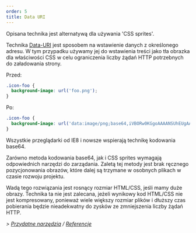```yaml
---
order: 5
title: Data URI
---
```


Opisana technika jest alternatywą dla używania 'CSS sprites'.

Technika [Data-URI](http://en.wikipedia.org/wiki/Data_URI_scheme) jest sposobem na wstawienie danych z określonego adresu. W tym przypadku używamy jej do wstawienia treści jako tła obrazka dla właściwości CSS w celu ograniczenia liczby żądań HTTP potrzebnych do załadowania strony.

Przed:
```css
.icon-foo {
  background-image: url('foo.png');
}
```

Po:
```css
.icon-foo {
  background-image: url('data:image/png;base64,iVBORw0KGgoAAAANSUhEUgAAAAEAAAABAQMAAAAl21bKAAAAA1BMVEUAAACnej3aAAAAAXRSTlMAQObYZgAAAApJREFUCNdjYAAAAAIAAeIhvDMAAAAASUVORK5CYII%3D');
}
```

Wszystkie przeglądarki od IE8 i nowsze wspierają technikę kodowania base64.

Zarówno metoda kodowania base64, jak i CSS sprites wymagają odpowiednich narzędzi do zarządania. Zaletą tej metody jest brak ręcznego pozycjonowania obrazów, które dalej są trzymane w osobnych plikach w czasie rozwoju projektu.

Wadą tego rozwiązania jest rosnący rozmiar HTML/CSS, jeśli mamy duże obrazy. Technika ta nie jest zalecana, jeżeli wynikowy kod HTML/CSS nie jest kompresowany, ponieważ wiele większy rozmiar plików i dłuższy czas pobierania będzie nieadekwatny do zysków ze zmniejszenia liczby żądań HTTP.

*> [Przydatne narzędzia](https://github.com/zenorocha/browser-diet/wiki/Tools#wiki-data-uri) / [Referencje](https://github.com/zenorocha/browser-diet/wiki/References#data-uri)*
